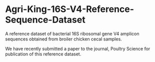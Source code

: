 # Agri-King-16S-V4-Reference-Sequence-Dataset
A reference dataset of bacterial 16S ribosomal gene V4 amplicon sequences obtained from broiler chicken cecal samples.

We have recently submitted a paper to the journal, Poultry Science for publication of this reference dataset.
